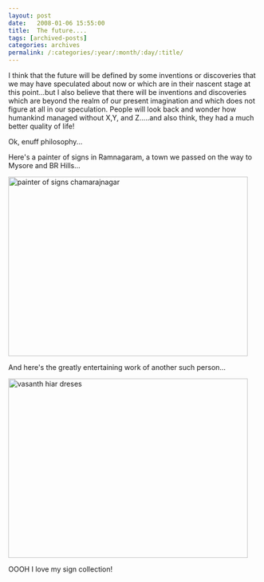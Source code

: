 ```yaml
---
layout: post
date:	2008-01-06 15:55:00
title:  The future....
tags: [archived-posts]
categories: archives
permalink: /:categories/:year/:month/:day/:title/
---
```

I think that the future will be defined by some inventions or discoveries that we may have speculated about now or which are in their nascent stage at this point...but I also believe that there will be inventions and discoveries which are beyond the realm of our present imagination and which does not figure at all in our speculation. People will look back and wonder how humankind managed without X,Y, and Z.....and also think, they had a much better quality of life!

Ok, enuff philosophy...

Here's a painter of signs in Ramnagaram, a town we passed on the way to Mysore and BR Hills...



<a href="http://www.flickr.com/photos/22193164@N03/2169917926/" title="painter of signs chamarajnagar by kanhavisitonwardst, on Flickr"><img src="http://farm3.static.flickr.com/2166/2169917926_d561ee1957_o.jpg" width="480" height="360" alt="painter of signs chamarajnagar" /></a>



And here's the greatly entertaining work of another such person...



<a href="http://www.flickr.com/photos/22193164@N03/2169917740/" title="vasanth hiar dreses by kanhavisitonwardst, on Flickr"><img src="http://farm3.static.flickr.com/2031/2169917740_84bed7cbb2_o.jpg" width="480" height="360" alt="vasanth hiar dreses" /></a>


OOOH I love my sign collection!
